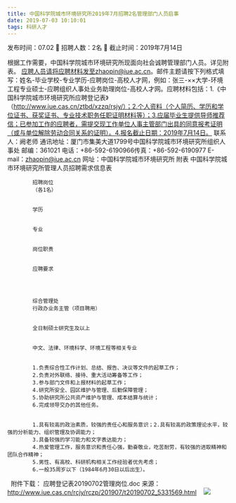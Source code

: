 ```yaml
---
title: 中国科学院城市环境研究所2019年7月招聘2名管理部门人员启事
date: 2019-07-03 10:10:01
tags: 科研人才
---
```

发布时间：07.02   🌟   招聘人数：2名   🌈   截止时间：2019年7月14日
<!-- more -->
根据工作需要，中国科学院城市环境研究所现面向社会诚聘管理部门人员。详见附表。
应聘人员请将应聘材料发至zhaopin@iue.ac.cn。邮件主题请按下列格式填写：姓名-毕业学校-专业学历-应聘岗位-高校人才网，例如：张三-××大学-环境工程专业硕士-应聘组织人事处业务助理岗位-高校人才网。应聘材料包括：1.《中国科学院城市环境研究所应聘登记表》（http://www.iue.cas.cn/ztbd/xzzq/rsjy/）；2.个人资料（个人简历、学历和学位证书、获奖证书、专业技术职务任职证明材料等）；3.应届毕业生提供导师推荐信；已参加工作的应聘者，需提交现工作单位人事主管部门出具的同意报考证明（或与单位解除劳动合同关系的证明）。4.报名截止日期：2019年7月14日。
联系人：阙老师
通讯地址：厦门市集美大道1799号中国科学院城市环境研究所组织人事处
邮编：361021
电话：+86-592-6190966传真：+86-592-6190977
E-mail：zhaopin@iue.ac.cn
网址：中国科学院城市环境研究所
附表
中国科学院城市环境研究所管理人员招聘需求信息表

    
        
            
            招聘岗位
            （各1名）
            
            
            学历
            
            
            专业
            
            
            岗位职责
            
            
            应聘要求
            
        
        
            
            综合管理处
            行政办业务主管（项目聘用）
            
            
            全日制硕士研究生及以上
            
            
            中文、法律、环境科学、环境工程等相关专业
            
            
            1.负责综合性工作计划、总结、报告、决议等文件的起草工作；
            2.负责对外联络、接待、重大活动筹备等工作；
            3.参与部门文件和上报材料的起草工作；
            4.研究所安全、园区维护与管理、后勤保障管理；
            5.协助研究所公共资产维护与管理、成本结算与统计；
            6.完成领导交办的其他任务。
            
            
            1.具有较高的政治素质，较强的责任心和服务意识；2.具有较高的政策理论水平，较强的分析能力、组织管理及协调能力；
            3.具备较强的学习能力和文字表达能力；
            4.热爱管理工作，服务意识和责任心强，勤奋敬业，吃苦耐劳，有较强的进取精神和团队合作精神；
            5.男性、有高校、科研机构相关工作经验者优先考虑；
            6.一般35周岁以下（1984年6月30日以后出生）。
            
        
    

 
附件下载：
应聘登记表20190702管理岗位.doc
来源：
http://www.iue.cas.cn/rcjy/rczp/201907/t20190702_5331569.html
 
 ![](https://cdn.weiweiblog.cn/20181015134814.png)